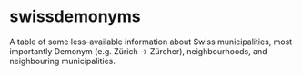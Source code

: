 # swissdemonyms
A table of some less-available information about Swiss municipalities, most importantly Demonym (e.g. Zürich -> Zürcher), neighbourhoods, and neighbouring municipalities.
